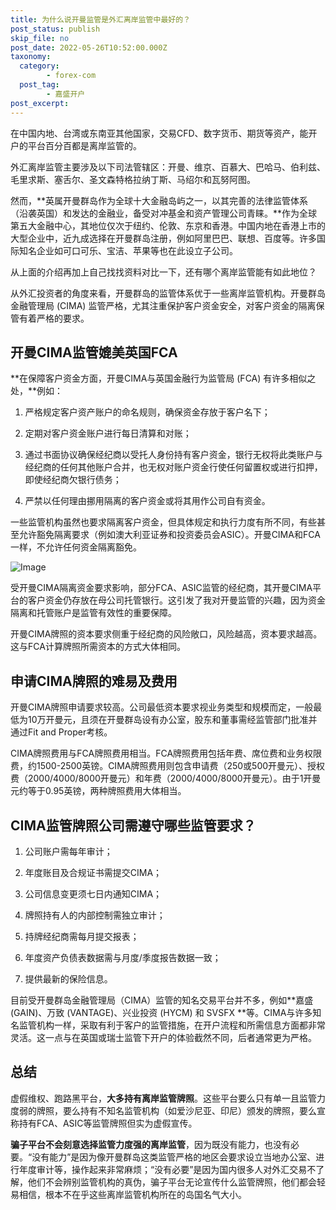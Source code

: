```yaml
---
title: 为什么说开曼监管是外汇离岸监管中最好的？
post_status: publish
skip_file: no
post_date: 2022-05-26T10:52:00.000Z
taxonomy:
  category:
        - forex-com
  post_tag:
        - 嘉盛开户
post_excerpt: 
---
```

在中国内地、台湾或东南亚其他国家，交易CFD、数字货币、期货等资产，能开户的平台百分百都是离岸监管的。

外汇离岸监管主要涉及以下司法管辖区：开曼、维京、百慕大、巴哈马、伯利兹、毛里求斯、塞舌尔、圣文森特格拉纳丁斯、马绍尔和瓦努阿图。

然而，**英属开曼群岛作为全球十大金融岛屿之一，以其完善的法律监管体系（沿袭英国）和发达的金融业，备受对冲基金和资产管理公司青睐。**作为全球第五大金融中心，其地位仅次于纽约、伦敦、东京和香港。中国内地在香港上市的大型企业中，近九成选择在开曼群岛注册，例如阿里巴巴、联想、百度等。许多国际知名企业如可口可乐、宝洁、苹果等也在此设立子公司。

从上面的介绍再加上自己找找资料对比一下，还有哪个离岸监管能有如此地位？

从外汇投资者的角度来看，开曼群岛的监管体系优于一些离岸监管机构。开曼群岛金融管理局 (CIMA) 监管严格，尤其注重保护客户资金安全，对客户资金的隔离保管有着严格的要求。

## 开曼CIMA监管媲美英国FCA

**在保障客户资金方面，开曼CIMA与英国金融行为监管局 (FCA) 有许多相似之处，**例如：

1. 严格规定客户资产账户的命名规则，确保资金存放于客户名下；

1. 定期对客户资金账户进行每日清算和对账；

1. 通过书面协议确保经纪商以受托人身份持有客户资金，银行无权将此类账户与经纪商的任何其他账户合并，也无权对账户资金行使任何留置权或进行扣押，即使经纪商欠银行债务；

1. 严禁以任何理由挪用隔离的客户资金或将其用作公司自有资金。

一些监管机构虽然也要求隔离客户资金，但具体规定和执行力度有所不同，有些甚至允许豁免隔离要求（例如澳大利亚证券和投资委员会ASIC）。开曼CIMA和FCA一样，不允许任何资金隔离豁免。

![Image](https://prod-files-secure.s3.us-west-2.amazonaws.com/39ed1227-6d7d-4570-be36-9ccd4a2c4241/bd849744-3fcb-4a37-8312-357962c8f065/image.png?X-Amz-Algorithm=AWS4-HMAC-SHA256&X-Amz-Content-Sha256=UNSIGNED-PAYLOAD&X-Amz-Credential=ASIAZI2LB466SAFPM7AZ%2F20250316%2Fus-west-2%2Fs3%2Faws4_request&X-Amz-Date=20250316T041344Z&X-Amz-Expires=3600&X-Amz-Security-Token=IQoJb3JpZ2luX2VjEMf%2F%2F%2F%2F%2F%2F%2F%2F%2F%2FwEaCXVzLXdlc3QtMiJGMEQCIArU3cFf05qJXXFeHVbnVi0U9gpaZuRd2xljTDLH3zuuAiBMEJvJo8RBDSZDLEq0M5B%2FBjrNjnPuTPyJOzZzDp44Iir%2FAwggEAAaDDYzNzQyMzE4MzgwNSIMvJbXu7HzLHgwekt2KtwDFNo%2BvhXRaX5TasAveofpH9MVHk8KzytOUjF0ErJGG1OZ9ZKyIqa54N8CDV%2B1xZYBbQuQW7RT2XRdxr6eXMM573DrmurdLdTTtwbqVAmaNex5cKaHLVIbviKL3rDTElsSXKy1xTYtK0s0tMn5FhwJvkiGmZ1EjQARcEq3Lvme%2FcY2yeHiDznW6MWpf3yQ96SygS0dAoJda5gM6GMNTzrJRqvzdPyuupb2f8C0j8Jaxh6Csqzssaqd%2BdjRaG6OP%2BapDNLc%2B5GRA67bCHtyJ8kVeQJUYki%2B3MYEVyRFM9e%2BaoF%2BF2vBQIwZdrrehQx%2B%2F1%2BXPNegxwsVhPPPmxZToMgr6J6KK%2F2HJyRMLUKz%2Fv1TZi5mD3W%2B9JitjfsVAA8yHz7ypty6VpkNkuhLlPP3PKFRBq7PX1rkRW0cIgxkWAZ9S7RXy5CgsS5Z7cEr41ZfVzdtHKQfMas4DiK966IofAnOI6C%2FrgOfCC8nvFZuk4nCHxoXQ8DX9WCr5aAeGSbmz4deX9dS6D43WzI8IRG30JvC2uw6vS4j5WyrulV7Y%2Bm0MqIgb1pZGqk%2F%2B6PUQ6NfY5UbpCfRlX0WQX6ir%2FhmzxnDA74PBsJYwxS7a%2Br6PpqRt8%2BrylyI2Ytf5n3vYNswuf%2FXvgY6pgG7%2BZ82qhJ%2B8TvIpWeuB2WP%2FQCi6QPJLcKVi0kwC1jo3T0GAPEB87OoZD67wmamCyc%2FZN4hiUOBk77cPsj%2BW%2FMRaIH5rIXmL2rcg4Wc6zoxx%2BpWxrhm886t4bIWeaDdf%2BY8fqSbv2noSyYNZsY3SAjDmo4zJskCCIW%2FUKXc2W9OllvoWQHLB2WA%2F1Oi293cBwYdHud2aiXmRIAHNxFRp%2FMgYovOIYQA&X-Amz-Signature=0ce72e2047de810a6ac9fcef9afc57b480bd378b650f9a8bfcbecd3b20c81019&X-Amz-SignedHeaders=host&x-id=GetObject)

受开曼CIMA隔离资金要求影响，部分FCA、ASIC监管的经纪商，其开曼CIMA平台的客户资金仍存放在母公司托管银行。这引发了我对开曼监管的兴趣，因为资金隔离和托管账户是监管有效性的重要保障。

开曼CIMA牌照的资本要求侧重于经纪商的风险敞口，风险越高，资本要求越高。这与FCA计算牌照所需资本的方式大体相同。

## **申请CIMA牌照的难易及费用**

开曼CIMA牌照申请要求较高。公司最低资本要求视业务类型和规模而定，一般最低为10万开曼元，且须在开曼群岛设有办公室，股东和董事需经监管部门批准并通过Fit and Proper考核。

CIMA牌照费用与FCA牌照费用相当。FCA牌照费用包括年费、席位费和业务权限费，约1500-2500英镑。CIMA牌照费用则包含申请费（250或500开曼元）、授权费（2000/4000/8000开曼元）和年费（2000/4000/8000开曼元）。由于1开曼元约等于0.95英镑，两种牌照费用大体相当。

## CIMA监管牌照公司需遵守哪些监管要求？

1. 公司账户需每年审计；

1. 年度账目及合规证书需提交CIMA；

1. 公司信息变更须七日内通知CIMA；

1. 牌照持有人的内部控制需独立审计；

1. 持牌经纪商需每月提交报表；

1. 年度资产负债表数据需与月度/季度报告数据一致；

1. 提供最新的保险信息。

目前受开曼群岛金融管理局（CIMA）监管的知名交易平台并不多，例如**嘉盛 (GAIN)、万致 (VANTAGE)、兴业投资 (HYCM) 和 SVSFX **等。CIMA与许多知名监管机构一样，采取有利于客户的监管措施，在开户流程和所需信息方面都非常灵活。这一点与在英国或瑞士监管下开户的体验截然不同，后者通常更为严格。

## 总结

虚假维权、跑路黑平台，**大多持有离岸监管牌照**。这些平台要么只有单一且监管力度弱的牌照，要么持有不知名监管机构（如爱沙尼亚、印尼）颁发的牌照，要么宣称持有FCA、ASIC等监管牌照但实为虚假宣传。

**骗子平台不会刻意选择监管力度强的离岸监管**，因为既没有能力，也没有必要。“没有能力”是因为像开曼群岛这类监管严格的地区会要求设立当地办公室、进行年度审计等，操作起来非常麻烦；“没有必要”是因为国内很多人对外汇交易不了解，他们不会辨别监管机构的真伪，骗子平台无论宣传什么监管牌照，他们都会轻易相信，根本不在乎这些离岸监管机构所在的岛国名气大小。